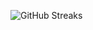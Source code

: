 ![GitHub Streaks](https://github-streaks-mqc9.onrender.com/streak/happilli/image?theme=midnight&cache_bust=1743370615&lang=ja)
